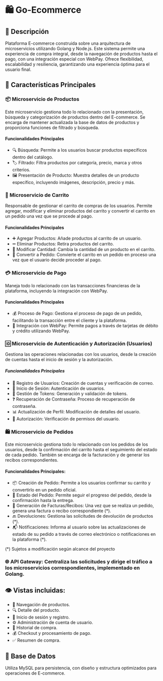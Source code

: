# 🛍️ Go-Ecommerce

## 📝 Descripción
Plataforma E-commerce construida sobre una arquitectura de microservicios utilizando Golang y Node.js. Este sistema permite una experiencia de compra integral, desde la navegación de productos hasta el pago, con una integración especial con WebPay. Ofrece flexibilidad, escalabilidad y resiliencia, garantizando una experiencia óptima para el usuario final.

## 🌟 Características Principales

### 📦 Microservicio de Productos
Este microservicio gestiona todo lo relacionado con la presentación, búsqueda y categorización de productos dentro del E-commerce. Se encarga de mantener actualizada la base de datos de productos y proporciona funciones de filtrado y búsqueda.

#### Funcionalidades Principales
- 🔍 Búsqueda: Permite a los usuarios buscar productos específicos dentro del catálogo.
- 🏷️ Filtrado: Filtra productos por categoría, precio, marca y otros criterios.
- 🖼️ Presentación de Producto: Muestra detalles de un producto específico, incluyendo imágenes, descripción, precio y más.

### 🛒 Microservicio de Carrito
Responsable de gestionar el carrito de compras de los usuarios. Permite agregar, modificar y eliminar productos del carrito y convertir el carrito en un pedido una vez que se procede al pago.

#### Funcionalidades Principales
- ➕ Agregar Productos: Añade productos al carrito de un usuario.
- ➖ Eliminar Productos: Retira productos del carrito.
- 🔄 Modificar Cantidad: Cambia la cantidad de un producto en el carrito.
- 💼 Convertir a Pedido: Convierte el carrito en un pedido en proceso una vez que el usuario decide proceder al pago.

### 💳 Microservicio de Pago
Maneja todo lo relacionado con las transacciones financieras de la plataforma, incluyendo la integración con WebPay.

#### Funcionalidades Principales
- 💰 Proceso de Pago: Gestiona el proceso de pago de un pedido, facilitando la transacción entre el cliente y la plataforma.
- 🔗 Integración con WebPay: Permite pagos a través de tarjetas de débito y crédito utilizando WebPay.

### 🆔 Microservicio de Autenticación y Autorización (Usuarios)
Gestiona las operaciones relacionadas con los usuarios, desde la creación de cuentas hasta el inicio de sesión y la autorización.

##### Funcionalidades Principales
- 📝 Registro de Usuarios: Creación de cuentas y verificación de correo.
- 🔐 Inicio de Sesión: Autenticación de usuarios.
- 🔑 Gestión de Tokens: Generación y validación de tokens.
- ❓ Recuperación de Contraseña: Proceso de recuperación de contraseña.
- 📊 Actualización de Perfil: Modificación de detalles del usuario.
- 🛂 Autorización: Verificación de permisos del usuario.

### 🛍️ Microservicio de Pedidos
Este microservicio gestiona todo lo relacionado con los pedidos de los usuarios, desde la confirmación del carrito hasta el seguimiento del estado de cada pedido. También se encarga de la facturación y de generar los recibos correspondientes.

#### Funcionalidades Principales:
- 📦 Creación de Pedido: Permite a los usuarios confirmar su carrito y convertirlo en un pedido oficial.
- 🔄 Estado del Pedido: Permite seguir el progreso del pedido, desde la confirmación hasta la entrega.
- 🧾 Generación de Facturas/Recibos: Una vez que se realiza un pedido, genera una factura o recibo correspondiente (*).
- 🔙 Devoluciones: Gestiona las solicitudes de devolución de productos (*).
- 📬 Notificaciones: Informa al usuario sobre las actualizaciones de estado de su pedido a través de correo electrónico o notificaciones en la plataforma (*).

(*) Sujetos a modificación según alcance del proyecto

### 🌐 API Gateway: Centraliza las solicitudes y dirige el tráfico a los microservicios correspondientes, implementado en Golang.

## 👁️ Vistas incluidas:
- 📖 Navegación de productos.
- 🔍 Detalle del producto.
- 🔐 Inicio de sesión y registro.
- ⚙️ Administración de cuenta de usuario.
- 📜 Historial de compra.
- 💰 Checkout y procesamiento de pago.
- ✅ Resumen de compra.

## 💾 Base de Datos
Utiliza MySQL para persistencia, con diseño y estructura optimizados para operaciones de E-commerce.
